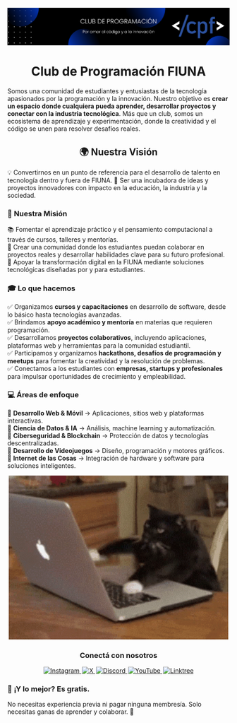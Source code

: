 ![Banner </cpf>](images/cpf_banner.png)

<div align="center">
  <h1>Club de Programación FIUNA</h1>
</div>

Somos una comunidad de estudiantes y entusiastas de la tecnología apasionados por la programación y la innovación. Nuestro objetivo es **crear un espacio donde cualquiera pueda aprender, desarrollar proyectos y conectar con la industria tecnológica**. Más que un club, somos un ecosistema de aprendizaje y experimentación, donde la creatividad y el código se unen para resolver desafíos reales.  

<div align="center">
  <h2>🌍 Nuestra Visión</h2>
</div>
💡 Convertirnos en un punto de referencia para el desarrollo de talento en tecnología dentro y fuera de FIUNA.  
🚀 Ser una incubadora de ideas y proyectos innovadores con impacto en la educación, la industria y la sociedad.  

### 🎯 **Nuestra Misión**  
📚 Fomentar el aprendizaje práctico y el pensamiento computacional a través de cursos, talleres y mentorías.  
🤝 Crear una comunidad donde los estudiantes puedan colaborar en proyectos reales y desarrollar habilidades clave para su futuro profesional.  
🌱 Apoyar la transformación digital en la FIUNA mediante soluciones tecnológicas diseñadas por y para estudiantes.  

### 🎓 **Lo que hacemos**  
✅ Organizamos **cursos y capacitaciones** en desarrollo de software, desde lo básico hasta tecnologías avanzadas.  
✅ Brindamos **apoyo académico y mentoría** en materias que requieren programación.  
✅ Desarrollamos **proyectos colaborativos**, incluyendo aplicaciones, plataformas web y herramientas para la comunidad estudiantil.  
✅ Participamos y organizamos **hackathons, desafíos de programación y meetups** para fomentar la creatividad y la resolución de problemas.  
✅ Conectamos a los estudiantes con **empresas, startups y profesionales** para impulsar oportunidades de crecimiento y empleabilidad.  

### 💻 **Áreas de enfoque**  
🔹 **Desarrollo Web & Móvil** → Aplicaciones, sitios web y plataformas interactivas.  
🔹 **Ciencia de Datos & IA** → Análisis, machine learning y automatización.  
🔹 **Ciberseguridad & Blockchain** → Protección de datos y tecnologías descentralizadas.  
🔹 **Desarrollo de Videojuegos** → Diseño, programación y motores gráficos.  
🔹 **Internet de las Cosas** → Integración de hardware y software para soluciones inteligentes.  

<div align="center">

  ![Example GIF](images/cat_code.gif)

</div>

<div align="center">
  <h3>Conectá con nosotros</h3>

  <a href="https://instagram.com/cpfiuna" target="_blank" style="margin-right: 2px;">
    <img src="https://img.shields.io/badge/Instagram-cpf?style=plastic&logo=instagram&logoColor=%23fafafa&labelColor=%23FF0069&color=%23FF0069" alt="Instagram" />
  </a>
  <a href="https://x.com/cpfiuna" target="_blank" style="margin-right: 2px;">
    <img src="https://img.shields.io/badge/X-cpf?style=plastic&logo=x&logoColor=%23fafafa&labelColor=%23000000&color=%23000000" alt="X" />
  </a>
  <a href="https://discord.gg/UtRpKw2ay4" target="_blank" style="margin-right: 2px;">
    <img src="https://img.shields.io/badge/Discord-cpf?style=plastic&logo=discord&logoColor=%23fafafa&labelColor=%235865F2&color=%235865F2" alt="Discord" />
  </a>
  <a href="https://youtube.com/@cpfiuna" target="_blank" style="margin-right: 2px;">
    <img src="https://img.shields.io/badge/YouTube-cpf?style=plastic&logo=youtube&logoColor=%23fafafa&labelColor=%23FF0000&color=%23FF0000" alt="YouTube" />
  </a>
  <a href="https://linktr.ee/cpfiuna" target="_blank">
    <img src="https://img.shields.io/badge/Linktree-cpf?style=plastic&logo=linktree&logoColor=%23fafafa&labelColor=%2343E55E&color=%2343E55E" alt="Linktree" />
  </a>

</div>


### 📌 **¡Y lo mejor? Es gratis.**  
No necesitas experiencia previa ni pagar ninguna membresía. Solo necesitas ganas de aprender y colaborar. 🚀
